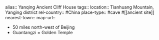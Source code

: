 alias:: Yanqing Ancient Cliff House
tags::
location:: Tianhuang Mountain, Yanging district
rel-country:: #China
place-type:: #cave #[[ancient site]]
nearest-town::
map-url::
- 50 miles north-west of Beijing
- Guantangzi = Golden Temple
